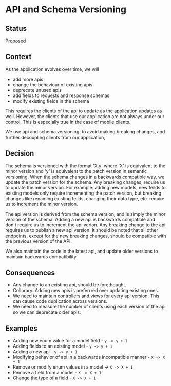 # API and Schema Versioning

## Status

Proposed

## Context

As the application evolves over time, we will
- add more apis
- change the behaviour of existing apis
- deprecate unused apis
- add fields to requests and response schemas
- modify existing fields in the schema

This requires the clients of the api to update as the application updates as well. 
However, the clients that use our application are not always under our control. This is especially true in the case of mobile clients.

We use api and schema versioning, to avoid making breaking changes, and further decoupling clients from our application, 

## Decision

The schema is versioned with the format 'X.y' where 'X' is equivalent to the minor version and 'y' is equivalent to the patch version in semantic versioning.
When the schema changes in a backwards compatible way, we update the patch version for the schema. Any breaking changes, require us to update the minor version.
For example: adding new models, new feilds to existing models only require incrementing the patch version, but breaking changes like renaming existing feilds, changing their data type, etc. require us to increment the minor version.

The api version is derived from the schema version, and is simply the minor version of the schema. 
Adding a new api is backwards compatible and don't require us to increment the api verion. Any breaking change to the api requires us to publish a new api version. It should be noted that all other endpoints, except for the new breaking changes, should be compatible with the previous version of the API. 

We also maintain the code in the latest api, and update older versions to maintain backwards compatibility.
## Consequences

- Any change to an existing api, should be forethought.
- Collorary: Adding new apis is preferrred over updating existing ones.
- We need to maintain controllers and views for every api version. This can cause code duplication across versions.
- We need to measure the number of clients using each version of the api so we can deprecate older apis.

## Examples

- Adding new enum value for a model field - `y -> y + 1`
- Adding fields to an existing model - `y -> y + 1`
- Adding a new api - `y -> y + 1`
- Modifying behavior of api in a backwards incompatible manner - `X -> X + 1`
- Remove or modify enum values in a model -> `X -> X + 1`
- Remove a field from a model -  `X -> X + 1`
- Change the type of a field -  `X -> X + 1`